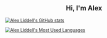 <h2 align="center">Hi, I'm Alex</h2>

[![Alex Liddell's GitHub stats](https://github-readme-stats.vercel.app/api?username=liddell4alex&show_icons=true&theme=synthwave)](https://github.com/liddell4alex/github-readme-stats)

[![Alex Liddell's Most Used Languages](https://github-readme-stats.vercel.app/api/top-langs/?username=liddell4alex&size_weight=0.5&count_weight=0.5&layout=compact&theme=synthwave)](https://github.com/anuraghazra/github-readme-stats)

<!--
**liddell4alex/liddell4alex** is a ✨ _special_ ✨ repository because its `README.md` (this file) appears on your GitHub profile.

Here are some ideas to get you started:

- 🔭 I’m currently working on ...
- 🌱 I’m currently learning ...
- 👯 I’m looking to collaborate on ...
- 🤔 I’m looking for help with ...
- 💬 Ask me about ...
- 📫 How to reach me: ...
- 😄 Pronouns: ...
- ⚡ Fun fact: ...
-->
